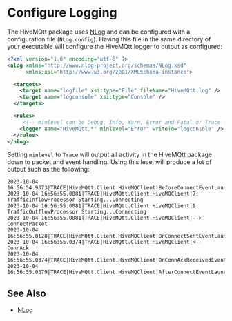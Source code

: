 # Configure Logging

The HiveMQtt package uses [NLog](https://github.com/NLog/NLog) and can be configured with a configuration file (`NLog.config`).  Having this file in the same directory of your executable will configure the HiveMQtt logger to output as configured:

```xml
<?xml version="1.0" encoding="utf-8" ?>
<nlog xmlns="http://www.nlog-project.org/schemas/NLog.xsd"
      xmlns:xsi="http://www.w3.org/2001/XMLSchema-instance">

  <targets>
    <target name="logfile" xsi:type="File" fileName="HiveMQtt.log" />
    <target name="logconsole" xsi:type="Console" />
  </targets>

  <rules>
     <!-- minlevel can be Debug, Info, Warn, Error and Fatal or Trace -->
    <logger name="HiveMQtt.*" minlevel="Error" writeTo="logconsole" />
  </rules>
</nlog>

```

Setting `minlevel` to `Trace` will output all activity in the HiveMQtt package down to packet and event handling.  Using this level will produce a lot of output such as the following:

```log
2023-10-04 16:56:54.9373|TRACE|HiveMQtt.Client.HiveMQClient|BeforeConnectEventLauncher
2023-10-04 16:56:55.0081|TRACE|HiveMQtt.Client.HiveMQClient|7: TrafficInflowProcessor Starting...Connecting
2023-10-04 16:56:55.0081|TRACE|HiveMQtt.Client.HiveMQClient|9: TrafficOutflowProcessor Starting...Connecting
2023-10-04 16:56:55.0081|TRACE|HiveMQtt.Client.HiveMQClient|--> ConnectPacket
2023-10-04 16:56:55.0128|TRACE|HiveMQtt.Client.HiveMQClient|OnConnectSentEventLauncher
2023-10-04 16:56:55.0374|TRACE|HiveMQtt.Client.HiveMQClient|<-- ConnAck
2023-10-04 16:56:55.0374|TRACE|HiveMQtt.Client.HiveMQClient|OnConnAckReceivedEventLauncher
2023-10-04 16:56:55.0379|TRACE|HiveMQtt.Client.HiveMQClient|AfterConnectEventLauncher
```

## See Also

* [NLog](https://github.com/NLog/NLog)
